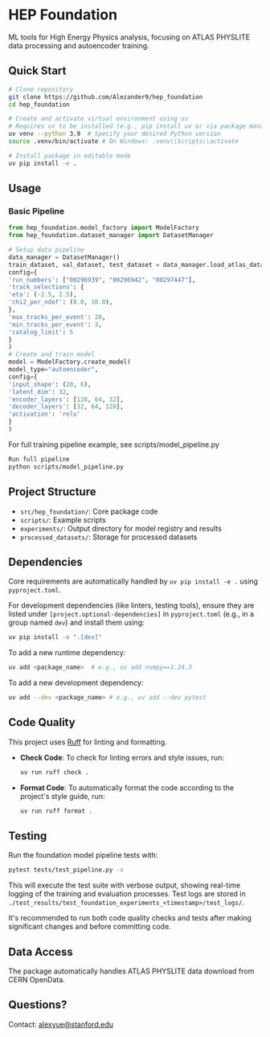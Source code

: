 # HEP Foundation

ML tools for High Energy Physics analysis, focusing on ATLAS PHYSLITE data processing and autoencoder training.

## Quick Start

```bash
# Clone repository
git clone https://github.com/Alezander9/hep_foundation
cd hep_foundation

# Create and activate virtual environment using uv
# Requires uv to be installed (e.g., pip install uv or via package manager)
uv venv --python 3.9  # Specify your desired Python version
source .venv/bin/activate # On Windows: .venv\\Scripts\\activate

# Install package in editable mode
uv pip install -e .
```

## Usage

### Basic Pipeline
```python
from hep_foundation.model_factory import ModelFactory
from hep_foundation.dataset_manager import DatasetManager

# Setup data pipeline
data_manager = DatasetManager()
train_dataset, val_dataset, test_dataset = data_manager.load_atlas_datasets(
config={
'run_numbers': ["00296939", "00296942", "00297447"],
'track_selections': {
'eta': (-2.5, 2.5),
'chi2_per_ndof': (0.0, 10.0),
},
'max_tracks_per_event': 20,
'min_tracks_per_event': 3,
'catalog_limit': 5
}
)
# Create and train model
model = ModelFactory.create_model(
model_type="autoencoder",
config={
'input_shape': (20, 6),
'latent_dim': 32,
'encoder_layers': [128, 64, 32],
'decoder_layers': [32, 64, 128],
'activation': 'relu'
}
)
```
For full training pipeline example, see scripts/model_pipeline.py
```bash
Run full pipeline
python scripts/model_pipeline.py
```

## Project Structure
- `src/hep_foundation/`: Core package code
- `scripts/`: Example scripts
- `experiments/`: Output directory for model registry and results
- `processed_datasets/`: Storage for processed datasets

## Dependencies
Core requirements are automatically handled by `uv pip install -e .` using `pyproject.toml`.

For development dependencies (like linters, testing tools), ensure they are listed under `[project.optional-dependencies]` in `pyproject.toml` (e.g., in a group named `dev`) and install them using:

```bash
uv pip install -e ".[dev]"
```

To add a new runtime dependency:
```bash
uv add <package_name>  # e.g., uv add numpy==1.24.3
```

To add a new development dependency:
```bash
uv add --dev <package_name> # e.g., uv add --dev pytest
```

## Code Quality

This project uses [Ruff](https://docs.astral.sh/ruff/) for linting and formatting.

- **Check Code**: To check for linting errors and style issues, run:
  ```bash
  uv run ruff check .
  ```
- **Format Code**: To automatically format the code according to the project's style guide, run:
  ```bash
  uv run ruff format .
  ```

## Testing

Run the foundation model pipeline tests with:
```bash
pytest tests/test_pipeline.py -v
```

This will execute the test suite with verbose output, showing real-time logging of the training and evaluation processes. Test logs are stored in `./test_results/test_foundation_experiments_<timestamp>/test_logs/`.

It's recommended to run both code quality checks and tests after making significant changes and before committing code.

## Data Access
The package automatically handles ATLAS PHYSLITE data download from CERN OpenData.

## Questions?
Contact: alexyue@stanford.edu